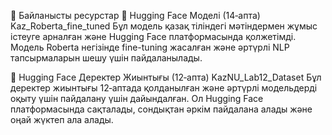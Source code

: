 🔗 Байланысты ресурстар
🤗 Hugging Face Моделі (14‑апта)
Kaz_Roberta_fine_tuned
Бұл модель қазақ тіліндегі мәтіндермен жұмыс істеуге арналған және Hugging Face платформасында қолжетімді. Модель Roberta негізінде fine-tuning жасалған және әртүрлі NLP тапсырмаларын шешу үшін пайдаланылады.

📂 Hugging Face Деректер Жиынтығы (12‑апта)
KazNU_Lab12_Dataset
Бұл деректер жиынтығы 12‑аптада қолданылған және әртүрлі модельдерді оқыту үшін пайдалану үшін дайындалған. Ол Hugging Face платформасында сақталады, сондықтан әркім пайдалана алады және оңай жүктеп ала алады.
